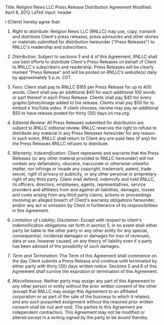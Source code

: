 Title: Religion News LLC Press Release Distribution Agreement
Modified: April 6, 2012
LaTeX input: header

I (Client) hereby agree that:

1. _Right to distribute_: Religion News LLC (RNLLC) may use,
   copy, transmit and distribute Client's press releases,
   press advisories and other stories or materials submitted
   for distribution hereunder ("Press Releases") to RNLLC's
   readership and subscribers. 

2. _Distribution_: Subject to sections 3 and 4 of this
   Agreement, RNLLC shall use best efforts to distribute
   Client's Press Releases on behalf of Client to RNLLC's
   subscribers and readership. Press Releases will be
   clearly marked "Press Release" and will be posted on
   RNLLC’s website(s) daily by approximately 5 p.m. CST. 

3. _Fees_: Client shall pay to RNLLC $165 per Press Release
   for up to 400 words. Client shall pay an additional $40
   for each additional 100 words or part thereof in each
   Press Release. Clients shall pay $40 for every
   graphic/photo/image added to the release. Clients shall
   pay $50 for to embed a YouTube video. If client chooses,
   he/she may pay an additional $50 to have release posted
   for thirty (30) days on rna.org.

4. _Editorial Review_: All Press Releases submitted for
   distribution are subject to RNLLC editorial review. RNLLC
   reserves the right to refuse to distribute any material
   in any Press Releases hereunder for any reason. In such
   event, RNLLC shall return to Client any pre-paid fees (if
   any) for the Press Releases RNLLC refuses to distribute. 

5. _Warranty; Indemnification_: Client represents and
   warrants that the Press Releases (or any other material
   provided to RNLLC hereunder) will not contain any
   defamatory, obscene, inaccurate or otherwise unlawful
   matter, nor infringe or invade any copyright, trademark,
   patent, trade secret, right of privacy or publicity, or
   any other personal or proprietary right of any third
   party. Client shall defend, indemnify and hold RNLLC, its
   officers, directors, employees, agents, representatives,
   service providers and affiliates from and against all
   liabilities, damages, losses and costs arising from any
   third party claims, actions or proceedings involving an
   alleged breach of Client's warranty obligations
   hereunder, and/or any act or omission by Client in
   furtherance of its responsibilities in this Agreement. 

6. _Limitation of Liability; Disclaimer_: Except with
   respect to client's indemnification obligations set forth
   in section 5, in no event shall either party be liable to
   the other party or any other entity for any special,
   consequential, incidental damages or damages for loss of
   revenues, data or use, however caused, on any theory of
   liability even if a party has been advised of the
   possibility of such damages. 

7. _Term and Termination_: The Term of this Agreement shall
   commence on the day Client submits a Press Release and
   continue until terminated by either party with thirty
   (30) days written notice. Sections 5 and 6 of this
   Agreement shall survive the expiration or termination of
   this Agreement.
 
8. _Miscellaneous_: Neither party may assign any part of
   this Agreement to any other person or entity without the
   prior written consent of the other (except that RNLLC may
   assign this Agreement to an affiliated corporation or as
   part of the sale of the business to which it relates),
   and any such purported assignment without the required
   prior written consent shall be null and void. The parties
   to this Agreement are independent contractors. This
   Agreement may not be modified or altered except in a
   writing signed by the party to be bound thereby. 

